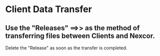 # Client Data Transfer
## Use the "Releases" ==>> as the method of transferring files between Clients and Nexcor.

Delete the "Release" as soon as the transfer is completed.
